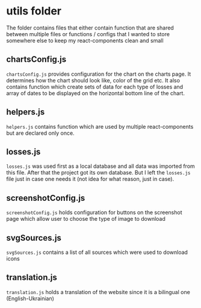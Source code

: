 # utils folder

The folder contains files that either contain function that are shared between multiple files or functions / 
   configs that I wanted to store somewhere else to keep my react-components clean and small

## chartsConfig.js
`chartsConfig.js` provides configuration for the chart on the charts page. It determines how the chart should look 
like, color of the grid etc. It also contains function which create sets of data for each type of losses and array 
of dates to be displayed on the horizontal bottom line of the chart.

## helpers.js
`helpers.js` contains function which are used by multiple react-components but are declared only once.

## losses.js
`losses.js` was used first as a local database and all data was imported from this file.
After that the project got its own database. But I left the `losses.js` file just in case one needs it (not idea for 
what reason, just in case).

## screenshotConfig.js
`screenshotConfig.js` holds configuration for buttons on the screenshot page which allow user to choose the type of 
image to download

## svgSources.js
`svgSources.js` contains a list of all sources which were used to download icons

## translation.js
`translation.js` holds a translation of the website since it is a bilingual one (English-Ukrainian)
